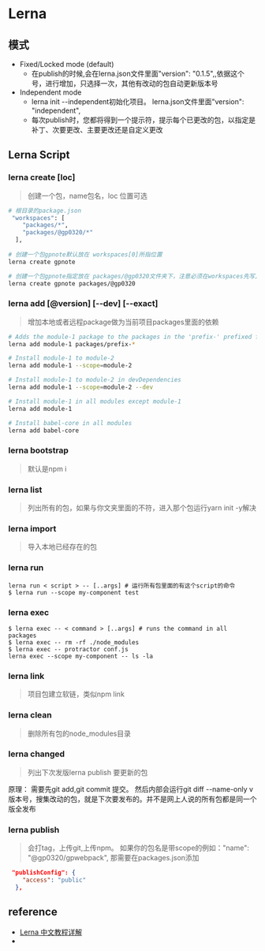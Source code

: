 #  Lerna 
## 模式
- Fixed/Locked mode (default)
  - 在publish的时候,会在lerna.json文件里面"version": "0.1.5",,依据这个号，进行增加，只选择一次，其他有改动的包自动更新版本号
- Independent mode
  - lerna init --independent初始化项目。 lerna.json文件里面"version": "independent",
  - 每次publish时，您都将得到一个提示符，提示每个已更改的包，以指定是补丁、次要更改、主要更改还是自定义更改

## Lerna Script

### lerna create [loc]
> 创建一个包，name包名，loc 位置可选
```bash
# 根目录的package.json 
 "workspaces": [
    "packages/*",
    "packages/@gp0320/*"
  ],
  
# 创建一个包gpnote默认放在 workspaces[0]所指位置
lerna create gpnote 

# 创建一个包gpnote指定放在 packages/@gp0320文件夹下，注意必须在workspaces先写入packages/@gp0320，看上面
lerna create gpnote packages/@gp0320
```

### lerna add [@version] [--dev] [--exact]
> 增加本地或者远程package做为当前项目packages里面的依赖
```bash
# Adds the module-1 package to the packages in the 'prefix-' prefixed folders
lerna add module-1 packages/prefix-*

# Install module-1 to module-2
lerna add module-1 --scope=module-2

# Install module-1 to module-2 in devDependencies
lerna add module-1 --scope=module-2 --dev

# Install module-1 in all modules except module-1
lerna add module-1

# Install babel-core in all modules
lerna add babel-core

```

### lerna bootstrap
> 默认是npm i

### lerna list
> 列出所有的包，如果与你文夹里面的不符，进入那个包运行yarn init -y解决

### lerna import
> 导入本地已经存在的包

### lerna run
```node
lerna run < script > -- [..args] # 运行所有包里面的有这个script的命令
$ lerna run --scope my-component test
```

### lerna exec
```node
$ lerna exec -- < command > [..args] # runs the command in all packages
$ lerna exec -- rm -rf ./node_modules
$ lerna exec -- protractor conf.js
lerna exec --scope my-component -- ls -la
```

### lerna link
> 项目包建立软链，类似npm link

### lerna clean
> 删除所有包的node_modules目录

### lerna changed
> 列出下次发版lerna publish 要更新的包

原理： 需要先git add,git commit 提交。 然后内部会运行git diff --name-only v版本号，搜集改动的包，就是下次要发布的。并不是网上人说的所有包都是同一个版全发布  

### lerna publish
> 会打tag，上传git,上传npm。 如果你的包名是带scope的例如："name": "@gp0320/gpwebpack", 那需要在packages.json添加

```json
 "publishConfig": {
    "access": "public"
  },
```
## reference
- [Lerna 中文教程详解](https://juejin.im/post/5ced1609e51d455d850d3a6c)
- 
